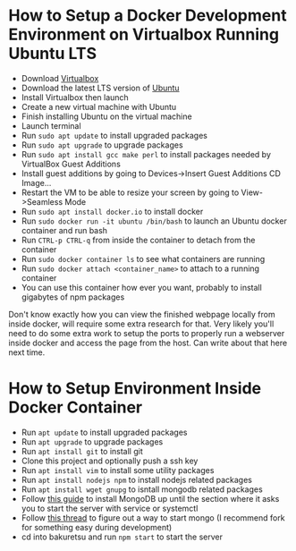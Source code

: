 How to Setup a Docker Development Environment on Virtualbox Running Ubuntu LTS
==============================================================================

- Download [Virtualbox](https://www.virtualbox.org/wiki/Downloads)
- Download the latest LTS version of [Ubuntu](https://ubuntu.com/download/desktop)
- Install Virtualbox then launch
- Create a new virtual machine with Ubuntu
- Finish installing Ubuntu on the virtual machine
- Launch terminal
- Run `sudo apt update` to install upgraded packages
- Run `sudo apt upgrade` to upgrade packages
- Run `sudo apt install gcc make perl` to install packages needed by VirtualBox Guest Additions
- Install guest additions by going to Devices->Insert Guest Additions CD Image...
- Restart the VM to be able to resize your screen by going to View->Seamless Mode
- Run `sudo apt install docker.io` to install docker
- Run `sudo docker run -it ubuntu /bin/bash` to launch an Ubuntu docker container and run bash
- Run `CTRL-p CTRL-q` from inside the container to detach from the container
- Run `sudo docker container ls` to see what containers are running
- Run `sudo docker attach <container_name>` to attach to a running container
- You can use this container how ever you want, probably to install gigabytes of npm packages

Don't know exactly how you can view the finished webpage locally from inside docker, will require some extra research for that.
Very likely you'll need to do some extra work to setup the ports to properly run a webserver inside docker and access the page from the host.
Can write about that here next time.


How to Setup Environment Inside Docker Container
================================================

- Run `apt update` to install upgraded packages
- Run `apt upgrade` to upgrade packages
- Run `apt install git` to install git
- Clone this project and optionally push a ssh key
- Run `apt install vim` to install some utility packages
- Run `apt install nodejs npm` to install nodejs related packages
- Run `apt install wget gnupg` to isntall mongodb related packages
- Follow [this guide](https://docs.mongodb.com/manual/tutorial/install-mongodb-on-ubuntu/) to install MongoDB up until the section where it asks you to start the server with service or systemctl
- Follow [this thread]() to figure out a way to start mongo (I recommend fork for something easy during development)
- cd into bakuretsu and run `npm start` to start the server

